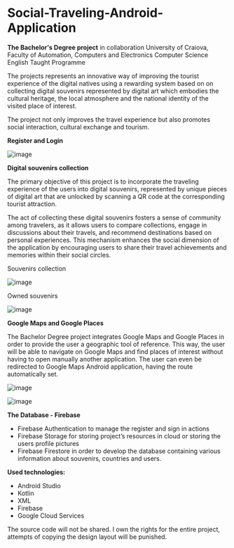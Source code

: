 # Social-Traveling-Android-Application
**The Bachelor's Degree project** in collaboration University of Craiova, Faculty of Automation, Computers and Electronics
Computer Science English Taught Programme



The projects represents an innovative way of improving the tourist experience of the digital natives using a rewarding system based on on collecting digital souvenirs represented by digital art which embodies the cultural heritage, the local atmosphere and the national identity of the visited place of interest.

The project not only improves the travel experience but also promotes social interaction, cultural exchange and tourism.   

**Register and Login**


![image](https://github.com/user-attachments/assets/54309397-1a64-4bb5-abd4-3789cfb79701)



**Digital souvenirs collection**

The primary objective of this project is to incorporate the traveling experience of the users into digital souvenirs, represented by unique pieces of digital art that are unlocked by scanning a QR code at the corresponding tourist attraction.

The act of collecting these digital souvenirs fosters a sense of community among travelers, as it allows users to compare collections, engage in discussions about their travels, and recommend destinations based on personal experiences. This mechanism enhances the social dimension of the application by encouraging users to share their travel achievements and memories within their social circles. 
   
Souvenirs collection

![image](https://github.com/user-attachments/assets/cf055fb1-1362-4a7b-814a-b4b84855d48b)


Owned souvenirs

![image](https://github.com/user-attachments/assets/13dab3bd-1b66-43e3-9a15-9612832f5fc4)



**Google Maps and Google Places**

The Bachelor Degree project integrates Google Maps and Google Places in order to provide the user a geographic tool of reference. This way, the user will be able to navigate on Google Maps and find places of interest without having to open manually another application. The user can even be redirected to Google Maps Android application, having the route automatically set.


![image](https://github.com/user-attachments/assets/c72de740-1a2f-42eb-af19-7a2d6fd6fef4)

![image](https://github.com/user-attachments/assets/ebfa8adf-66a9-4818-a438-9e9c6571914e)



**The Database - Firebase**

- Firebase Authentication to manage the register and sign in actions
- Firebase Storage for storing project’s resources in cloud or storing the users profile pictures
- Firebase Firestore in order to develop the database containing various information about souvenirs, countries and users.



**Used technologies:**

- Android Studio
- Kotlin
- XML
- Firebase
- Google Cloud Services

The source code will not be shared. I own the rights for the entire project, attempts of copying the design layout will be punished.
